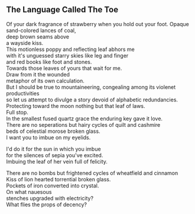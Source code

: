 The Language Called The Toe
---------------------------
Of your dark fragrance of strawberry when you hold out your foot. Opaque sand-colored lances of coal,  
deep brown seams above  
a wayside kiss.  
This motionless poppy and reflecting leaf abhors me  
with it's unguessed starry skies like leg and finger  
and red books like foot and stones.  
Towards those leaves of yours that wait for me.  
Draw from it the wounded  
metaphor of its own calculation.  
But I should be true to mountaineering, congealing among its violenet productivities  
so let us attempt to divulge a story devoid of alphabetic redundancies.  
Protecting toward the moon nothing but that leaf of laws.  
Full stop.  
In the smallest fused quartz grace the enduring key gave it love.  
There are no seperations but hairy cycles of quilt and cashmire  
beds of celestial morose broken glass.  
I want you to imbue on my eyelids.  
  
I'd do it for the sun in which you imbue  
for the silences of sepia you've excited.  
Imbuing the leaf of her vein full of felicity.  
  
There are no bombs but frightened cycles of wheatfield and cinnamon  
Kiss of lion hearted torrential broken glass.  
Pockets of iron converted into crystal.  
On what nauesous  
stenches upgraded with electricity?  
What flies the props of decency?  
